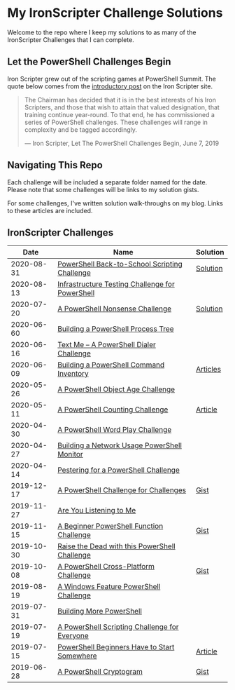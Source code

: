# My IronScripter Challenge Solutions

Welcome to the repo where I keep my solutions to as many of the IronScripter Challenges that I can complete.

## Let the PowerShell Challenges Begin

Iron Scripter grew out of the scripting games at PowerShell Summit.
The quote below comes from the [introductory post][IronScripter] on the Iron Scripter site.

> The Chairman has decided that it is in the best interests of his Iron Scripters,
> and those that wish to attain that valued designation, that training continue year-round.
> To that end, he has commissioned a series of PowerShell challenges.
> These challenges will range in complexity and be tagged accordingly.
>
> — Iron Scripter, Let The PowerShell Challenges Begin, June 7, 2019

[IronScripter]: https://ironscripter.us/let-the-powershell-challenges-begin/

## Navigating This Repo

Each challenge will be included a separate folder named for the date.
Please note that some challenges will be links to my solution gists.

For some challenges, I've written solution walk-throughs on my blog.
Links to these articles are included.

## IronScripter Challenges

|Date|Name|Solution|
|-|-|-|
|2020-08-31|[PowerShell Back-to-School Scripting Challenge][20200831]|[Solution](2020-08-31/)|
|2020-08-13|[Infrastructure Testing Challenge for PowerShell][20200813]||
|2020-07-20|[A PowerShell Nonsense Challenge][20200720]|[Solution](2020-07-20/)|
|2020-06-60|[Building a PowerShell Process Tree][20200620]||
|2020-06-16|[Text Me – A PowerShell Dialer Challenge][20200616]||
|2020-06-09|[Building a PowerShell Command Inventory][20200609]|[Articles](2020-06-09/)|
|2020-05-26|[A PowerShell Object Age Challenge][20200526]||
|2020-05-11|[A PowerShell Counting Challenge][20200511]|[Article](2020-05-11/)|
|2020-04-30|[A PowerShell Word Play Challenge][20200430]||
|2020-04-27|[Building a Network Usage PowerShell Monitor][20200427]||
|2020-04-14|[Pestering for a PowerShell Challenge][20200414]||
|2019-12-17|[A PowerShell Challenge for Challenges][20191217]|[Gist](https://bit.ly/3ihA5jM)|
|2019-11-27|[Are You Listening to Me][20191127]||
|2019-11-15|[A Beginner PowerShell Function Challenge][20191115]|[Gist](https://bit.ly/2DvR7Mv)|
|2019-10-30|[Raise the Dead with this PowerShell Challenge][20191030]||
|2019-10-08|[A PowerShell Cross-Platform Challenge][20191008]|[Gist](https://bit.ly/2XDeo5V)|
|2019-08-19|[A Windows Feature PowerShell Challenge][20190819]||
|2019-07-31|[Building More PowerShell][20190731]||
|2019-07-19|[A PowerShell Scripting Challenge for Everyone][20191719]||
|2019-07-15|[PowerShell Beginners Have to Start Somewhere][20190715]|[Article](2019-07-15/)|
|2019-06-28|[A PowerShell Cryptogram][20190628]|[Gist](https://bit.ly/3fwmkvP)|

[20200831]: https://ironscripter.us/powershell-back-to-school-scripting-challenge/
[20200813]: https://ironscripter.us/infrastructure-testing-challenge-for-powershell/
[20200720]: https://ironscripter.us/a-powershell-nonsense-challenge/
[20200620]: https://ironscripter.us/building-a-powershell-process-tree/
[20200616]: https://ironscripter.us/text-me-a-powershell-dialer-challenge/
[20200609]: https://ironscripter.us/building-a-powershell-command-inventory/
[20200526]: https://ironscripter.us/a-powershell-object-age-challenge/
[20200511]: https://ironscripter.us/a-powershell-counting-challenge/
[20200430]: https://ironscripter.us/a-powershell-word-play-challenge/
[20200427]: https://ironscripter.us/building-a-network-usage-powershell-monitor/
[20200414]: https://ironscripter.us/pestering-for-a-powershell-challenge/
[20191217]: https://ironscripter.us/a-powershell-challenge-for-challenges/
[20191127]: https://ironscripter.us/are-you-listening-to-me/
[20191115]: https://ironscripter.us/a-beginner-powershell-function-challenge/
[20191030]: https://ironscripter.us/raise-the-dead-with-this-powershell-challenge/
[20191008]: https://ironscripter.us/a-powershell-cross-platform-challenge/
[20190819]: https://ironscripter.us/a-windows-feature-powershell-challenge/
[20190731]: https://ironscripter.us/building-more-powershell/
[20191719]: https://ironscripter.us/a-powershell-scripting-challenge-for-everyone/
[20190715]: https://ironscripter.us/powershell-beginners-have-to-start-somewhere/
[20190628]: https://ironscripter.us/a-powershell-cryptogram/
